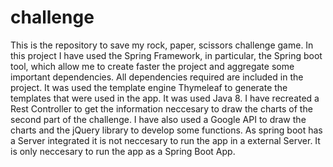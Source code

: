 # challenge
This is the repository to save my rock, paper, scissors challenge game.
In this project I have used the Spring Framework, in particular, the Spring boot tool,
which allow me to create faster the project and aggregate some important dependencies.
All dependencies required are included in the project.
It was used the template engine Thymeleaf to generate the templates that were used in 
the app.
It was used Java 8.
I have recreated a Rest Controller to get the information neccesary to draw the charts of
the second part of the challenge.
I have also used a Google API to draw the charts and the jQuery library to develop some functions.
As spring boot has a Server integrated it is not neccesary to run the app in a external Server.
It is only neccesary to run the app as a Spring Boot App.

